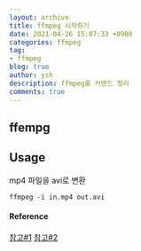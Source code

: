 ```yaml
---
layout: archive
title: ffmpeg 시작하기
date: 2021-04-26 15:07:33 +0900
categories: ffmpeg
tag:
- ffmpeg
blog: true
author: ysh
description: ffmpeg를 커맨드 정리
comments: true
---
```


## ffempg

## Usage

mp4 파일을 avi로 변환
```
ffmpeg -i in.mp4 out.avi
```


#### Reference
[참고#1](https://gist.github.com/steven2358/ba153c642fe2bb1e47485962df07c730)
[참고#2](https://trac.ffmpeg.org/wiki/Encode/H.264)